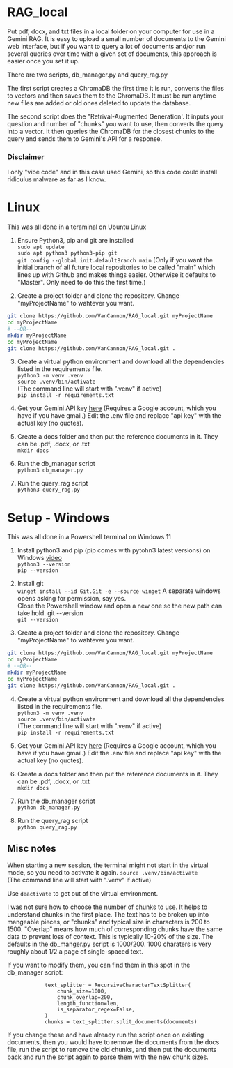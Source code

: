 # RAG_local
Put pdf, docx, and txt files in a local folder on your computer for use in a Gemini RAG. It is easy to upload a small number of documents to the Gemini web interface, but if you want to query a lot of documents and/or run several queries over time with a given set of documents, this approach is easier once you set it up.

There are two scripts, db_manager.py and query_rag.py

The first script creates a ChromaDB the first time it is run, converts the files to vectors and then saves them to the ChromaDB. It must be run anytime new files are added or old ones deleted to update the database.

The second script does the "Retrival-Augmented Generation'. It inputs your question and number of "chunks" you want to use, then converts the query into a vector.  It then queries the ChromaDB for the closest chunks to the query and sends them to Gemini's API for a response.

### Disclaimer
I only "vibe code" and in this case used Gemini, so this code could install ridiculus malware as far as I know.

# Linux
This was all done in a teraminal on Ubuntu Linux

1. Ensure Python3, pip and git are installed  
`sudo apt update`  
`sudo apt python3 python3-pip git`  
`git config --global init.defaultBranch main`
 (Only if you want the initial branch of all future local repositories to be called "main" which lines up with Github and makes things easier. Otherwise it defaults to "Master". Only need to do this the first time.)  

2. Create a project folder and clone the repository. Change "myProjectName" to wahtever you want.    
```bash
git clone https://github.com/VanCannon/RAG_local.git myProjectName
cd myProjectName
# --OR--
mkdir myProjectName
cd myProjectName
git clone https://github.com/VanCannon/RAG_local.git .
```  


3. Create a virtual python environment and download all the dependencies listed in the requirements file.  
`python3 -m venv .venv`  
`source .venv/bin/activate`  
(The command line will start with ".venv" if active)  
`pip install -r requirements.txt`

4. Get your Gemini API key [here](https://makersuite.google.com/app/apikey)
(Requires a Google account, which you have if you have gmail.)
Edit the .env file and replace "api key" with the actual key (no quotes).

5. Create a docs folder and then put the reference documents in it.  They can be .pdf, .docx, or .txt  
`mkdir docs`

6. Run the db_manager script  
`python3 db_manager.py`

7. Run the query_rag script  
`python3 query_rag.py`  

# Setup - Windows
This was all done in a Powershell terminal on Windows 11

1. Install python3 and pip (pip comes with pytohn3 latest versions) on Windows [video](https://www.youtube.com/watch?v=TNAu6DvB9Ng)  
`python3 --version`  
`pip --version`

2. Install git  
`winget install --id Git.Git -e --source winget`
A separate windows opens asking for permission, say yes.  
Close the Powershell window and open a new one so the new path can take hold.
git --version  
`git --version`

4. Create a project folder and clone the repository. Change "myProjectName" to wahtever you want.
```bash
git clone https://github.com/VanCannon/RAG_local.git myProjectName
cd myProjectName
# --OR--
mkdir myProjectName
cd myProjectName
git clone https://github.com/VanCannon/RAG_local.git .
```  


4. Create a virtual python environment and download all the dependencies listed in the requirements file.  
`python3 -m venv .venv`  
`source .venv/bin/activate`  
(The command line will start with ".venv" if active)  
`pip install -r requirements.txt`

5. Get your Gemini API key [here](https://makersuite.google.com/app/apikey)
(Requires a Google account, which you have if you have gmail.)
Edit the .env file and replace "api key" with the actual key (no quotes).

6. Create a docs folder and then put the reference documents in it.  They can be .pdf, .docx, or .txt  
`mkdir docs`

7. Run the db_manager script  
`python db_manager.py`

8. Run the query_rag script  
`python query_rag.py`  




## Misc notes  
When starting a new session, the terminal might not start in the virtual mode, so you need to activate it again. 
`source .venv/bin/activate`  
(The command line will start with ".venv" if active) 

Use `deactivate` to get out of the virtual environment.  

I was not sure how to choose the number of chunks to use. It helps to understand chunks in the first place. The text has to be broken up into mangeable pieces, or "chunks" and typical size in characters is 200 to 1500. "Overlap" means how much of corresponding chunks have the same data to prevent loss of context. This is typically 10-20% of the size. The defaults in the db_manger.py script is 1000/200.  1000 charaters is very roughly about 1/2 a page of single-spaced text.

If you want to modify them, you can find them in this spot in the db_manager script:  
```            # Use a text splitter to break the document into manageable chunks.
            text_splitter = RecursiveCharacterTextSplitter(
                chunk_size=1000,
                chunk_overlap=200,
                length_function=len,
                is_separator_regex=False,
            )
            chunks = text_splitter.split_documents(documents)
```

If you change these and have already run the script once on existing documents, then you would have to remove the documents from the docs file, run the script to remove the old chunks, and then put the documents back and run the script again to parse them with the new chunk sizes.

